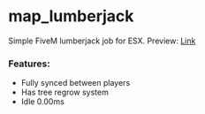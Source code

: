 # map_lumberjack

Simple FiveM lumberjack job for ESX.
Preview: [Link](https://streamable.com/mno6wh)

### Features:
- Fully synced between players
- Has tree regrow system
- Idle 0.00ms
